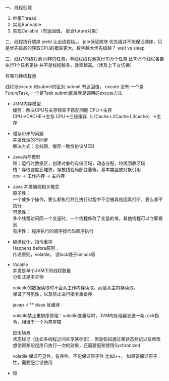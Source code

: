 一、线程创建
1. 继承Thread
2. 实现Runnable
3. 实现Callable（有返回值， 配合future对象）

二、线程执行顺序
yield 让出线程给。。
join保证顺序
优先级并不能保证顺序，只是优先级高的获取CPU的概率更大。数字越大优先级越？
wait vs sleep


三、线程VS线程池
同样的任务，单线程线程池执行10万个任务 比10万个线程各自执行1个任务更快
并不是线程越多，效率越高。（涉及上下文切换）
 
有哪几种线程池


线程池excute 和submit的区别
submit 有返回值， excute 没有
一个是FutureTask, 一个是Task
submit底层就是调用的excute方法

* JMM内存模型  
缓存：解决CPU与主存频率不匹配问题
CPU->主存     
CPU->CACHE->主存
CPU->三级缓存（L1Cache L2Cache  L3cache）->主存

* 缓存带来的问题  
并发处理的不同步  
解决方式：总线锁，缓存一致性协议MESI

* Java内存模型  
堆：运行时数据区，创建对象的存储区域，动态分配，垃圾回收区域  
栈：存取速度比堆快，存放线程局部变量等，基本类型或对象引用  
cpu -> 工作内存  -> 主内存  

* Java 并发编程相关概念  
原子性：  
一个或多个操作，要么都执行并且执行过程中不会被其他因素打断，要么都不执行  
可见性：  
多个线程访问同一个变量时，一个线程修改了变量的值，其他线程可以立即看到  
有序性：
程序执行的顺序按代码顺序执行 


* 编译优化，指令重排  
Happens before原则：   
传递原则，volatile， 锁lock晚于unlock等
  
* Volatile   
并发是单个JVM下的线程数量  
分布式是多实例  

  volatile的数据读取时不会从工作内存读取，而是从主内存读取。  
  保证了可见性，以及禁止进行指令重排序
  
  javap -i **.class 反编译
   
  volatile禁止重排序原理：volatile变量写时，JVM向处理器发送一条Lock指令，相当于一个内存屏障
  
  应用场景  
  状态标记（比如多线程之间共享某标识），但是假如通过某状态标记以及修改想使得某段程序只执行一次的效果，还需要配和使用Sychronized

  volatile 保证可见性，有序性。不能保证原子性  比如i++， 如果要保证原子性，需要配合锁使用
  
* 锁
  
  
  
